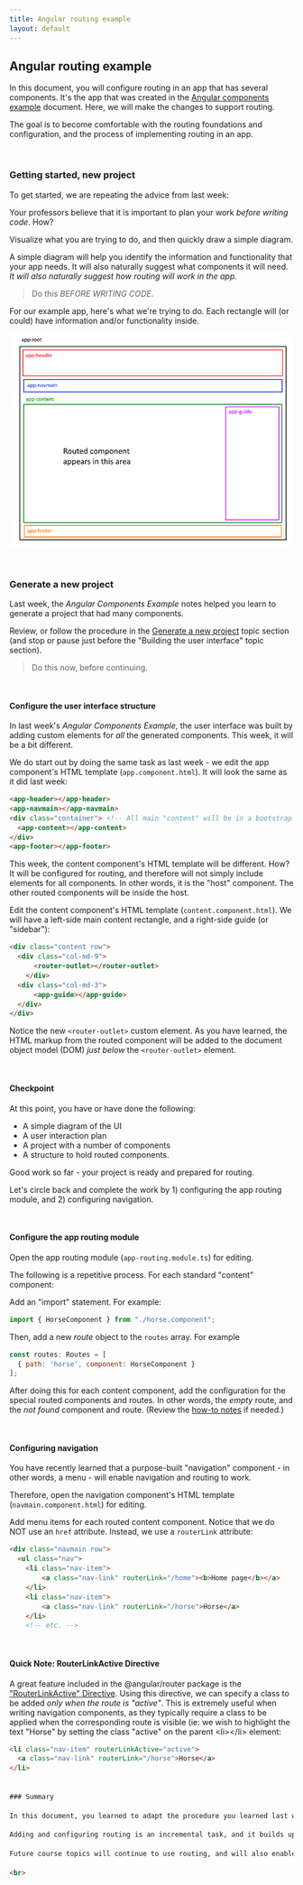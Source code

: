 ```yaml
---
title: Angular routing example
layout: default
---
```


## Angular routing example

In this document, you will configure routing in an app that has several components. It's the app that was created in the [Angular components example](angular-components-example) document. Here, we will make the changes to support routing.

The goal is to become comfortable with the routing foundations and configuration, and the process of implementing routing in an app. 

<br>

### Getting started, new project

To get started, we are repeating the advice from last week:

Your professors believe that it is important to plan your work *before writing code*. How?

Visualize what you are trying to do, and then quickly draw a simple diagram. 

A simple diagram will help you identify the information and functionality that your app needs. It will also naturally suggest what components it will need. *It will also naturally suggest how routing will work in the app.* 

> Do this *BEFORE WRITING CODE*. 

For our example app, here's what we're trying to do. Each rectangle will (or could) have information and/or functionality inside.   

![Multiple components](../media/angular-routing-v1.png)

<br>

### Generate a new project  

Last week, the *Angular Components Example* notes helped you learn to generate a project that had many components. 

Review, or follow the procedure in the [Generate a new project](angular-components-example#generate-a-new-project) topic section (and stop or pause just before the "Building the user interface" topic section).

> Do this now, before continuing.

<br>

#### Configure the user interface structure

In last week's *Angular Components Example*, the user interface was built by adding custom elements for *all* the generated components. This week, it will be a bit different. 

We do start out by doing the same task as last week - we edit the app component's HTML template (`app.component.html`). It will look the same as it did last week:

```html
<app-header></app-header>
<app-navmain></app-navmain>
<div class="container"> <!-- All main "content" will be in a bootstrap "container" -->
  <app-content></app-content>
</div>
<app-footer></app-footer>
```

This week, the content component's HTML template will be different. How? It will be configured for routing, and therefore will not simply include elements for all components. In other words, it is the "host" component. The other routed components will be inside the host. 

Edit the content component's HTML template (`content.component.html`). We will have a left-side main content rectangle, and a right-side guide (or "sidebar"):

```html
<div class="content row">
  <div class="col-md-9">
      <router-outlet></router-outlet>
    </div>
  <div class="col-md-3">
      <app-guide></app-guide>
  </div>
</div>
```

Notice the new `<router-outlet>` custom element. As you have learned, the HTML markup from the routed component will be added to the document object model (DOM) *just below* the `<router-outlet>` element. 

<br>

#### Checkpoint

At this point, you have or have done the following:
* A simple diagram of the UI
* A user interaction plan
* A project with a number of components
* A structure to hold routed components.

Good work so far - your project is ready and prepared for routing. 

Let's circle back and complete the work by 1) configuring the app routing module, and 2) configuring navigation.

<br>

#### Configure the app routing module

Open the app routing module (`app-routing.module.ts`) for editing. 

The following is a repetitive process. For each standard "content" component:

Add an "import" statement. For example: 

```js
import { HorseComponent } from "./horse.component";
```

Then, add a new *route* object to the `routes` array. For example

```javascript
const routes: Routes = [
  { path: 'horse', component: HorseComponent }
];
```

After doing this for each content component, add the configuration for the special routed components and routes. In other words, the *empty* route, and the *not found* component and route. (Review the [how-to notes](angular-routing-intro#special-routed-components-and-routes) if needed.)

<br>

#### Configuring navigation

You have recently learned that a purpose-built "navigation" component - in other words, a menu - will enable navigation and routing to work. 

Therefore, open the navigation component's HTML template (`navmain.component.html`) for editing. 

Add menu items for each routed content component. Notice that we do NOT use an `href` attribute. Instead, we use a `routerLink` attribute:

```html
<div class="navmain row">
  <ul class="nav">
    <li class="nav-item">
        <a class="nav-link" routerLink="/home"><b>Home page</b></a>
    </li>
    <li class="nav-item">
        <a class="nav-link" routerLink="/horse">Horse</a>
    </li>
    <!-- etc. -->
```

<br>

#### Quick Note: RouterLinkActive Directive

A great feature included in the @angular/router package is the ["RouterLinkActive" Directive](https://angular.io/api/router/RouterLinkActive).  Using this directive, we can specify a class to be added *only when the route is "active"*.  This is extremely useful when writing navigation components, as they typically require a class to be applied when the corresponding route is visible (ie: we wish to highlight the text "Horse" by setting the class "active" on the parent &lt;li&gt;&lt;/li&gt; element:

```html
<li class="nav-item" routerLinkActive="active">
  <a class="nav-link" routerLink="/horse">Horse</a>
</li>
   

### Summary

In this document, you learned to adapt the procedure you learned last week - an app with multiple components - to include and enable *routing*. 

Adding and configuring routing is an incremental task, and it builds upon existing skills with a consistent and logical approach. 

Future course topics will continue to use routing, and will also enable you to learn more about richer and more complex routing scenarios. 

<br>
